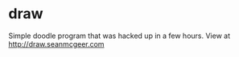 draw
====

Simple doodle program that was hacked up in a few hours.  View at http://draw.seanmcgeer.com
